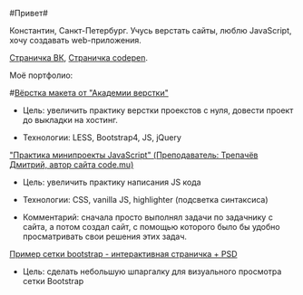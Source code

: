 #Привет#

Константин, Санкт-Петербург. Учусь верстать сайты, люблю JavaScript, хочу создавать web-приложения.

[Страничка ВК](https://vk.com/cyberpunk10), [Страничка codepen](https://codepen.io/CyberPunk10).

Моё портфолио:

#[Вёрстка макета от "Академии верстки"](https://cyberpunk10.github.io/trainingProject__plaster_Glo "Перейти на сайт")

- Цель: увеличить практику верстки проекстов с нуля, довести проект до выкладки на хостинг.

- Технологии: LESS, Bootstrap4, JS, jQuery

["Практика минипроекты JavaScript" (Преподаватель: Трепачёв Дмитрий, автор сайта code.mu)](https://cyberpunk10.github.io/trainingProject__Practics-JS_code.mu/. "Практика минипроекты JavaScript")

- Цель: увеличить практику написания JS кода

- Технологии: CSS, vanilla JS, highlighter (подсветка синтаксиса)

- Комментарий: сначала просто выполнял задачи по задачнику с сайта, а потом создал сайт, с помощью которого было бы удобно просматривать свои решения этих задач.

[Пример сетки bootstrap - интерактивная страничка + PSD](https://cyberpunk10.github.io/Example-Grid-Bootsrap "Пример сетки Bootstrap")

- Цель: сделать небольшую шпаргалку для визуального просмотра сетки Bootstrap
